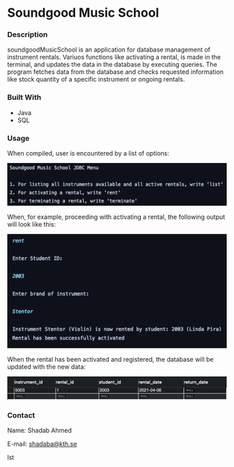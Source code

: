 # Soundgood Music School



### Description

soundgoodMusicSchool is an application for database management of instrument rentals. Variuos functions like activating a rental, is made in the terminal, and updates the data in the database by executing queries. The program fetches data from the database and checks requested information like stock quantity of a specific instrument or ongoing rentals.



### Built With

- Java
- SQL



### Usage

When compiled, user is encountered by a list of options:

![img1](README.assets/img1.png)

When, for example, proceeding with activating a rental, the following output will look like this:

![img2](README.assets/img2.png)

When the rental has been activated and registered, the database will be updated with the new data:

![](README.assets/img3.png)



### Contact

Name: Shadab Ahmed

E-mail: shadaba@kth.se

lst